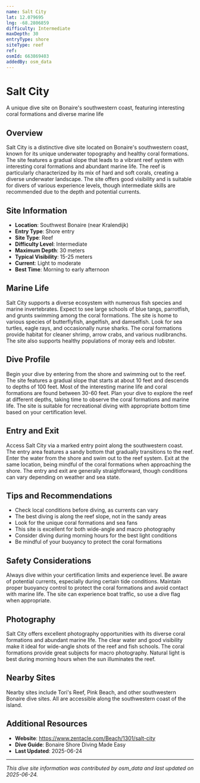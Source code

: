 ```yaml
---
name: Salt City
lat: 12.079695
lng: -68.2806859
difficulty: Intermediate
maxDepth: 30
entryType: shore
siteType: reef
ref: 
osmId: 663869403
addedBy: osm_data
---
```


# Salt City

A unique dive site on Bonaire's southwestern coast, featuring interesting coral formations and diverse marine life

## Overview
Salt City is a distinctive dive site located on Bonaire's southwestern coast, known for its unique underwater topography and healthy coral formations. The site features a gradual slope that leads to a vibrant reef system with interesting coral formations and abundant marine life. The reef is particularly characterized by its mix of hard and soft corals, creating a diverse underwater landscape. The site offers good visibility and is suitable for divers of various experience levels, though intermediate skills are recommended due to the depth and potential currents.

## Site Information
- **Location**: Southwest Bonaire (near Kralendijk)
- **Entry Type**: Shore entry
- **Site Type**: Reef
- **Difficulty Level**: Intermediate
- **Maximum Depth**: 30 meters
- **Typical Visibility**: 15-25 meters
- **Current**: Light to moderate
- **Best Time**: Morning to early afternoon

## Marine Life
Salt City supports a diverse ecosystem with numerous fish species and marine invertebrates. Expect to see large schools of blue tangs, parrotfish, and grunts swimming among the coral formations. The site is home to various species of butterflyfish, angelfish, and damselfish. Look for sea turtles, eagle rays, and occasionally nurse sharks. The coral formations provide habitat for cleaner shrimp, arrow crabs, and various nudibranchs. The site also supports healthy populations of moray eels and lobster.

## Dive Profile
Begin your dive by entering from the shore and swimming out to the reef. The site features a gradual slope that starts at about 10 feet and descends to depths of 100 feet. Most of the interesting marine life and coral formations are found between 30-60 feet. Plan your dive to explore the reef at different depths, taking time to observe the coral formations and marine life. The site is suitable for recreational diving with appropriate bottom time based on your certification level.

## Entry and Exit
Access Salt City via a marked entry point along the southwestern coast. The entry area features a sandy bottom that gradually transitions to the reef. Enter the water from the shore and swim out to the reef system. Exit at the same location, being mindful of the coral formations when approaching the shore. The entry and exit are generally straightforward, though conditions can vary depending on weather and sea state.

## Tips and Recommendations
- Check local conditions before diving, as currents can vary
- The best diving is along the reef slope, not in the sandy areas
- Look for the unique coral formations and sea fans
- This site is excellent for both wide-angle and macro photography
- Consider diving during morning hours for the best light conditions
- Be mindful of your buoyancy to protect the coral formations

## Safety Considerations
Always dive within your certification limits and experience level. Be aware of potential currents, especially during certain tide conditions. Maintain proper buoyancy control to protect the coral formations and avoid contact with marine life. The site can experience boat traffic, so use a dive flag when appropriate.

## Photography
Salt City offers excellent photography opportunities with its diverse coral formations and abundant marine life. The clear water and good visibility make it ideal for wide-angle shots of the reef and fish schools. The coral formations provide great subjects for macro photography. Natural light is best during morning hours when the sun illuminates the reef.

## Nearby Sites
Nearby sites include Tori's Reef, Pink Beach, and other southwestern Bonaire dive sites. All are accessible along the southwestern coast of the island.

## Additional Resources
- **Website**: https://www.zentacle.com/Beach/1301/salt-city
- **Dive Guide**: Bonaire Shore Diving Made Easy
- **Last Updated**: 2025-06-24

---
*This dive site information was contributed by osm_data and last updated on 2025-06-24.* 